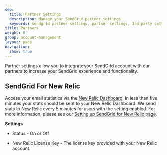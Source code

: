 ```yaml
---
seo:
  title: Partner Settings
  description: Manage your SendGrid partner settings
  keywords: sendgrid partner settings, partner settings, 3rd party settings
title: Partners
weight: 0
group: account-management
layout: page
navigation:
  show: true
---
```


Partner settings allow you to integrate your SendGrid account with our partners to increase your SendGrid experience and functionality.

## 	SendGrid For New Relic
 	
Access your email statistics via the [New Relic Dashboard](http://newrelic.com/). In less than five minutes your stats should be sent to your New Relic Dashboard. We send stats to New Relic every 5 minutes for users with the setting enabled. For more information, please see our [Setting up SendGrid for New Relic page]({{root_url}}/help-support/analytics-and-reporting/tracking-stats-using-new-relic/).

 **Settings**
 	
* Status - On or Off

* New Relic License Key - The license key provided with your New Relic account.

